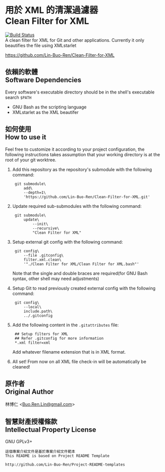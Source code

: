 # 用於 XML 的清潔過濾器<br>Clean Filter for XML
[![Build Status](https://travis-ci.org/Lin-Buo-Ren/Clean-Filter-for-XML.svg?branch=master)](https://travis-ci.org/Lin-Buo-Ren/Clean-Filter-for-XML)  
A clean filter for XML for Git and other applications.  Currently it only beautifies the file using XMLstarlet

<https://github.com/Lin-Buo-Ren/Clean-Filter-for-XML>

## 依賴的軟體<br>Software Dependencies
Every software's executable directory should be in the shell's executable search `$PATH`

* GNU Bash as the scripting language
* XMLstarlet as the XML beautifer

## 如何使用<br>How to use it
Feel free to customize it according to your project configuration, the following instructions takes assumption that your working directory is at the root of your git worktree.

1. Add this repository as the repository's submodule with the following command:

		git submodule\
			add\
			--depth=1\
			'https://github.com/Lin-Buo-Ren/Clean-Filter-for-XML.git'

1. Update required sub-submodules with the following command:

		git submodule\
			update\
				--init\
				--recursive\
				"Clean Filter for XML"

1. Setup external git config with the following command:
	
		git config\
			--file .gitconfig\
			filter.xml.clean\
			'"./Clean Filter for XML/Clean Filter for XML.bash"'

	Note that the single and double braces are required(for GNU Bash syntax, other shell may need adjustments)

1. Setup Git to read previously created external config with the following command:

		git config\
			--local\
			include.path\
			../.gitconfig

1. Add the following content in the `.gitattributes` file:

		## Setup filters for XML
		## Refer .gitconfig for more information
		*.xml filter=xml
	Add whatever filename extension that is in XML format.

1. All set!  From now on all XML file check-in will be automatically be cleaned!

## 原作者<br>Original Author
林博仁 &lt;<Buo.Ren.Lin@gmail.com>&gt;

## 智慧財產授權條款<br>Intellectual Property License
GNU GPLv3+

```
這個專案介紹文件是基於專案介紹文件範本
This README is based on Project README Template

http://github.com/Lin-Buo-Ren/Project-README-templates
```
